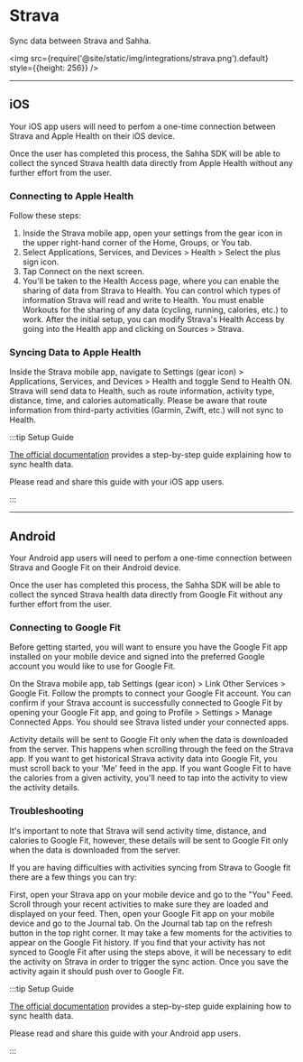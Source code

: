 # Strava

Sync data between Strava and Sahha.

<img src={require('@site/static/img/integrations/strava.png').default} style={{height: 256}} />

---

## iOS

Your iOS app users will need to perfom a one-time connection between Strava and Apple Health on their iOS device.

Once the user has completed this process, the Sahha SDK will be able to collect the synced Strava health data directly from Apple Health without any further effort from the user.

### Connecting to Apple Health

Follow these steps:

1. Inside the Strava mobile app, open your settings from the gear icon in the upper right-hand corner of the Home, Groups, or You tab.
2. Select Applications, Services, and Devices > Health > Select the plus sign icon.
3. Tap Connect on the next screen.
4. You'll be taken to the Health Access page, where you can enable the sharing of data from Strava to Health. You can control which types of information Strava will read and write to Health. You must enable Workouts for the sharing of any data (cycling, running, calories, etc.) to work.
After the initial setup, you can modify Strava's Health Access by going into the Health app and clicking on Sources > Strava. 

### Syncing Data to Apple Health

Inside the Strava mobile app, navigate to Settings (gear icon) > Applications, Services, and Devices > Health and toggle Send to Health ON.
Strava will send data to Health, such as route information, activity type, distance, time, and calories automatically. Please be aware that route information from third-party activities (Garmin, Zwift, etc.) will not sync to Health.

:::tip Setup Guide

[The official documentation](https://support.strava.com/hc/en-us/articles/216917527-Health-App-and-Strava#:~:text=Syncing%20from%20Health%20to%20Strava&text=sync%20to%20Strava.-,Navigate%20to%20Settings%20(gear%20icon)%20%3E%20Applications%2C%20Services%2C,to%20automatically%20sync%20to%20Strava.) provides a step-by-step guide explaining how to sync health data.

Please read and share this guide with your iOS app users.

:::

---

## Android

Your Android app users will need to perfom a one-time connection between Strava and Google Fit on their Android device.

Once the user has completed this process, the Sahha SDK will be able to collect the synced Strava health data directly from Google Fit without any further effort from the user.

### Connecting to Google Fit
Before getting started, you will want to ensure you have the Google Fit app installed on your mobile device and signed into the preferred Google account you would like to use for Google Fit.

On the Strava mobile app, tab Settings (gear icon) > Link Other Services > Google Fit.
Follow the prompts to connect your Google Fit account.
You can confirm if your Strava account is successfully connected to Google Fit by opening your Google Fit app, and going to Profile > Settings > Manage Connected Apps. You should see Strava listed under your connected apps.

Activity details will be sent to Google Fit only when the data is downloaded from the server. This happens when scrolling through the feed on the Strava app. If you want to get historical Strava activity data into Google Fit, you must scroll back to your 'Me' feed in the app. If you want Google Fit to have the calories from a given activity, you'll need to tap into the activity to view the activity details.


### Troubleshooting
It's important to note that Strava will send activity time, distance, and calories to Google Fit, however, these details will be sent to Google Fit only when the data is downloaded from the server.

If you are having difficulties with activities syncing from Strava to Google fit there are a few things you can try:

First, open your Strava app on your mobile device and go to the "You" Feed. Scroll through your recent activities to make sure they are loaded and displayed on your feed.
Then, open your Google Fit app on your mobile device and go to the Journal tab. On the Journal tab tap on the refresh button in the top right corner. It may take a few moments for the activities to appear on the Google Fit history.
If you find that your activity has not synced to Google Fit after using the steps above, it will be necessary to edit the activity on Strava in order to trigger the sync action. Once you save the activity again it should push over to Google Fit.

:::tip Setup Guide

[The official documentation](https://support.strava.com/hc/en-us/articles/216919267-Google-Fit-Integration) provides a step-by-step guide explaining how to sync health data.

Please read and share this guide with your Android app users.

:::